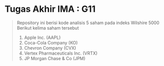 # Tugas Akhir IMA : G11
> Repository ini berisi kode analisis 5 saham pada indeks Wilshire 5000
> Berikut kelima saham tersebut
> 1. Apple Inc. (AAPL)
> 2. Coca-Cola Company (KO)
> 3. Chevron Company (CVX)
> 4. Vertex Pharmaceuticals Inc. (VRTX)
> 5. JP Morgan Chase & Co (JPM)
